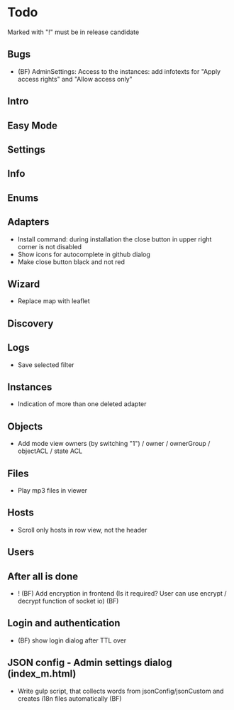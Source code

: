 # Todo
Marked with "!" must be in release candidate

## Bugs
- (BF) AdminSettings: Access to the instances: add infotexts for "Apply access rights" and "Allow access only"

## Intro

## Easy Mode

## Settings

## Info

## Enums

## Adapters
- Install command: during installation the close button in upper right corner is not disabled
- Show icons for autocomplete in github dialog
- Make close button black and not red

## Wizard
- Replace map with leaflet

## Discovery

## Logs
- Save selected filter

## Instances
- Indication of more than one deleted adapter

## Objects
- Add mode view owners (by switching "1") / owner / ownerGroup / objectACL / state ACL

## Files
- Play mp3 files in viewer

## Hosts
- Scroll only hosts in row view, not the header

## Users

## After all is done
- ! (BF) Add encryption in frontend (Is it required? User can use encrypt / decrypt function of socket io) (BF)

## Login and authentication
- (BF) show login dialog after TTL over

## JSON config - Admin settings dialog (index_m.html)
- Write gulp script, that collects words from jsonConfig/jsonCustom and creates i18n files automatically (BF)
